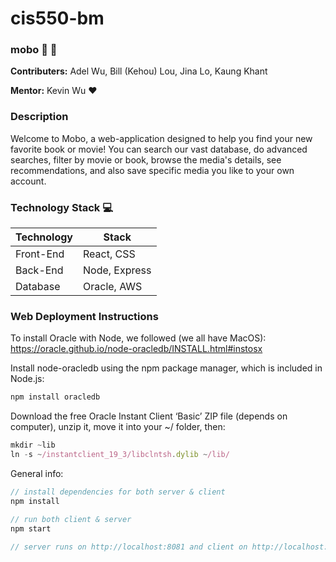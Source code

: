 # cis550-bm

### mobo :movie_camera: :orange_book:
**Contributers:** Adel Wu, Bill (Kehou) Lou, Jina Lo, Kaung Khant

**Mentor:** Kevin Wu :heart:

### Description
Welcome to Mobo, a web-application designed to help you find your new favorite book or movie! You can search our vast database, do advanced searches, filter by movie or book, browse the media's details, see recommendations, and also save specific media you like to your own account.

### Technology Stack :computer:
| Technology     | Stack              |
|----------------|--------------------|
| Front-End      | React, CSS  |
| Back-End       | Node, Express      |
| Database       | Oracle, AWS    |

### Web Deployment Instructions
To install Oracle with Node, we followed (we all have MacOS): https://oracle.github.io/node-oracledb/INSTALL.html#instosx 

Install node-oracledb using the npm package manager, which is included in Node.js:
```javascript
npm install oracledb
```
Download the free Oracle Instant Client ‘Basic’ ZIP file (depends on computer), unzip it, move it into your ~/ folder, then:
```javascript
mkdir ~lib
ln -s ~/instantclient_19_3/libclntsh.dylib ~/lib/
```

General info:
```javascript
// install dependencies for both server & client
npm install 

// run both client & server
npm start

// server runs on http://localhost:8081 and client on http://localhost:3000
```

